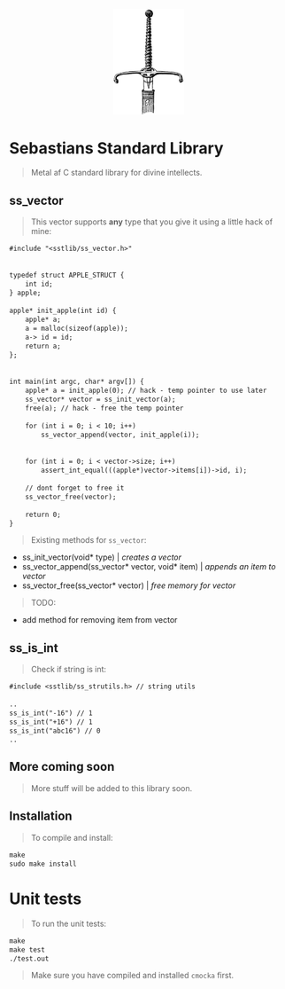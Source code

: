 <div align='center'><img width='128px' src='image.gif'/></div>

# Sebastians Standard Library
> Metal af C standard library for divine intellects.

## ss\_vector
> This vector supports __any__ type that you give it using a little hack
> of mine:

    #include "<sstlib/ss_vector.h>"


    typedef struct APPLE_STRUCT {
        int id;
    } apple;

    apple* init_apple(int id) {
        apple* a;
        a = malloc(sizeof(apple));
        a-> id = id;
        return a;
    };


    int main(int argc, char* argv[]) {
        apple* a = init_apple(0); // hack - temp pointer to use later
        ss_vector* vector = ss_init_vector(a);
        free(a); // hack - free the temp pointer

        for (int i = 0; i < 10; i++)
            ss_vector_append(vector, init_apple(i));


        for (int i = 0; i < vector->size; i++)
            assert_int_equal(((apple*)vector->items[i])->id, i);

        // dont forget to free it
        ss_vector_free(vector);

        return 0;
    }

> Existing methods for `ss_vector`:  
* ss\_init\_vector(void\* type) | _creates a vector_
* ss\_vector\_append(ss\_vector\* vector, void\* item) | _appends an item to vector_
* ss\_vector\_free(ss_vector\* vector) | _free memory for vector_  
> TODO:
* add method for removing item from vector

## ss\_is\_int
> Check if string is int:

    #include <sstlib/ss_strutils.h> // string utils

    ..
    ss_is_int("-16") // 1
    ss_is_int("+16") // 1
    ss_is_int("abc16") // 0
    ..

## More coming soon
> More stuff will be added to this library soon.

## Installation
> To compile and install:

    make
    sudo make install

# Unit tests
> To run the unit tests:

    make
    make test
    ./test.out

> Make sure you have compiled and installed `cmocka` first.
